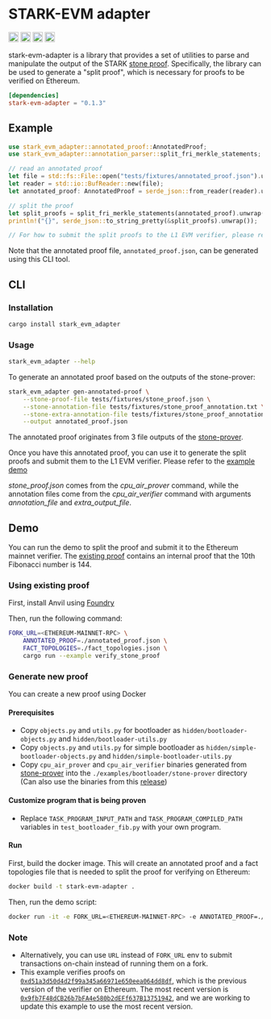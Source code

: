 # STARK-EVM adapter

[<img alt="github" src="https://img.shields.io/badge/github-zksecurity/stark_evm_adapter-8da0cb?style=for-the-badge&labelColor=555555&logo=github" height="20">](https://github.com/zksecurity/stark-evm-adapter)
[<img alt="crates.io" src="https://img.shields.io/crates/v/stark-evm-adapter.svg?style=for-the-badge&color=fc8d62&logo=rust" height="20">](https://crates.io/crates/stark-evm-adapter)
[<img alt="docs.rs" src="https://img.shields.io/badge/docs.rs-stark_evm_adapter-66c2a5?style=for-the-badge&labelColor=555555&logo=docs.rs" height="20">](https://docs.rs/stark-evm-adapter)
[<img alt="build status" src="https://img.shields.io/github/actions/workflow/status/zksecurity/stark-evm-adapter/rust.yml?branch=main&style=for-the-badge" height="20">](https://github.com/zksecurity/stark-evm-adapter/actions?query=branch%main)

stark-evm-adapter is a library that provides a set of utilities to parse and manipulate the output of the STARK [stone proof](https://github.com/starkware-libs/stone-prover).
Specifically, the library can be used to generate a "split proof", which is necessary for proofs to be verified on Ethereum.

```toml
[dependencies]
stark-evm-adapter = "0.1.3"
```

## Example

```rust
use stark_evm_adapter::annotated_proof::AnnotatedProof;
use stark_evm_adapter::annotation_parser::split_fri_merkle_statements;

// read an annotated proof
let file = std::fs::File::open("tests/fixtures/annotated_proof.json").unwrap();
let reader = std::io::BufReader::new(file);
let annotated_proof: AnnotatedProof = serde_json::from_reader(reader).unwrap();

// split the proof
let split_proofs = split_fri_merkle_statements(annotated_proof).unwrap();
println!("{}", serde_json::to_string_pretty(&split_proofs).unwrap());

// For how to submit the split proofs to the L1 EVM verifier, please refer to the demo: https://github.com/zksecurity/stark-evm-adapter/blob/8af44a0aa61c89e36a08261320f234709e99ed71/examples/verify_stone_proof.rs#L18
```

Note that the annotated proof file, `annotated_proof.json`, can be generated using this CLI tool.

## CLI

### Installation

```bash
cargo install stark_evm_adapter
```

### Usage

```bash
stark_evm_adapter --help
```

To generate an annotated proof based on the outputs of the stone-prover:

```bash
stark_evm_adapter gen-annotated-proof \
    --stone-proof-file tests/fixtures/stone_proof.json \
    --stone-annotation-file tests/fixtures/stone_proof_annotation.txt \
    --stone-extra-annotation-file tests/fixtures/stone_proof_annotation_extra.txt \
    --output annotated_proof.json
```

The annotated proof originates from 3 file outputs of the [stone-prover](https://github.com/starkware-libs/stone-prover/tree/00b274b55c82077184be4c0758f7bed18950eaba#creating-and-verifying-a-proof-of-a-cairozero-program).

Once you have this annotated proof, you can use it to generate the split proofs and submit them to the L1 EVM verifier. Please refer to the [example demo](https://github.com/zksecurity/stark-evm-adapter/blob/8af44a0aa61c89e36a08261320f234709e99ed71/examples/verify_stone_proof.rs#L18)

_stone_proof.json_ comes from the _cpu_air_prover_ command, while the annotation files come from the _cpu_air_verifier_ command with arguments _annotation_file_ and _extra_output_file_.

## Demo

You can run the demo to split the proof and submit it to the Ethereum mainnet verifier. The [existing proof](./examples/bootloader/fib_annotated_proof.json) contains an internal proof that the 10th Fibonacci number is 144.

### Using existing proof

First, install Anvil using [Foundry](https://book.getfoundry.sh/getting-started/installation)

Then, run the following command:

```bash
FORK_URL=<ETHEREUM-MAINNET-RPC> \
    ANNOTATED_PROOF=./annotated_proof.json \
    FACT_TOPOLOGIES=./fact_topologies.json \
    cargo run --example verify_stone_proof
```

### Generate new proof

You can create a new proof using Docker

#### Prerequisites

- Copy `objects.py` and `utils.py` for bootloader as `hidden/bootloader-objects.py` and `hidden/bootloader-utils.py`
- Copy `objects.py` and `utils.py` for simple bootloader as `hidden/simple-bootloader-objects.py` and `hidden/simple-bootloader-utils.py`
- Copy `cpu_air_prover` and `cpu_air_verifier` binaries generated from [stone-prover](https://github.com/starkware-libs/stone-prover) into the `./examples/bootloader/stone-prover` directory (Can also use the binaries from this [release](https://github.com/zksecurity/stark-evm-adapter/releases/tag/v0.1.0-alpha))

#### Customize program that is being proven

- Replace `TASK_PROGRAM_INPUT_PATH` and `TASK_PROGRAM_COMPILED_PATH` variables in `test_bootloader_fib.py` with your own program.

#### Run

First, build the docker image. This will create an annotated proof and a fact topologies file that is needed to split the proof for verifying on Ethereum:

```bash
docker build -t stark-evm-adapter .
```

Then, run the demo script:

```bash
docker run -it -e FORK_URL=<ETHEREUM-MAINNET-RPC> -e ANNOTATED_PROOF=./examples/bootloader/gen/annotated_proof.json -e FACT_TOPOLOGIES=./examples/bootloader/gen/fact_topologies.json stark-evm-adapter
```

### Note

- Alternatively, you can use `URL` instead of `FORK_URL` env to submit transactions on-chain instead of running them on a fork.
- This example verifies proofs on [`0xd51a3d50d4d2f99a345a66971e650eea064dd8df`](https://etherscan.io/address/0xd51a3d50d4d2f99a345a66971e650eea064dd8df), which is the previous version of the verifier on Ethereum. The most recent version is [`0x9fb7F48dCB26b7bFA4e580b2dEFf637B13751942`](https://etherscan.io/address/0x9fb7F48dCB26b7bFA4e580b2dEFf637B13751942), and we are working to update this example to use the most recent version.
